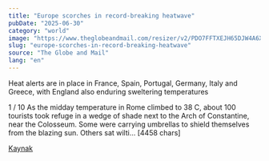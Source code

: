 ```yaml
---
title: "Europe scorches in record-breaking heatwave"
pubDate: "2025-06-30"
category: "world"
image: "https://www.theglobeandmail.com/resizer/v2/PDO7FFTXEJH65DJW4A6XROI3HQ.JPG?auth=df58e1c7e91adf07b60326b98704c15ba11d00722b870d7ee715c79ee87b6beb&width=1200&height=800&quality=80&smart=true"
slug: "europe-scorches-in-record-breaking-heatwave"
source: "The Globe and Mail"
lang: "en"
---
```


Heat alerts are in place in France, Spain, Portugal, Germany, Italy and Greece, with England also enduring sweltering temperatures

1 / 10
As the midday temperature in Rome climbed to 38 C, about 100 tourists took refuge in a wedge of shade next to the Arch of Constantine, near the Colosseum. Some were carrying umbrellas to shield themselves from the blazing sun. Others sat wilti... [4458 chars]

[Kaynak](https://www.theglobeandmail.com/world/article-europe-heatwave/)
